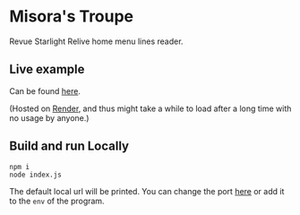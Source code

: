 # Misora's Troupe
Revue Starlight Relive home menu lines reader.

## Live example
Can be found [here](https://misoras-troupe.onrender.com/).

(Hosted on [Render](https://render.com/), and thus might take a while to load after a long time with no usage by anyone.)

## Build and run Locally
    npm i
    node index.js
The default local url will be printed. You can change the port [here](https://github.com/TsUNaMyWaVe/misoras-troupe/blob/24c37dac67518894998d83c9fa2e7e299fb75260/index.js#L14) or add it to the `env` of the program.
